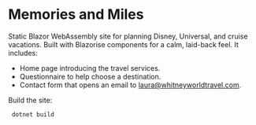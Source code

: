 # Memories and Miles

Static Blazor WebAssembly site for planning Disney, Universal, and cruise vacations. Built with Blazorise components for a calm, laid-back feel. It includes:

- Home page introducing the travel services.
- Questionnaire to help choose a destination.
- Contact form that opens an email to laura@whitneyworldtravel.com.

Build the site:

```bash
 dotnet build
```
